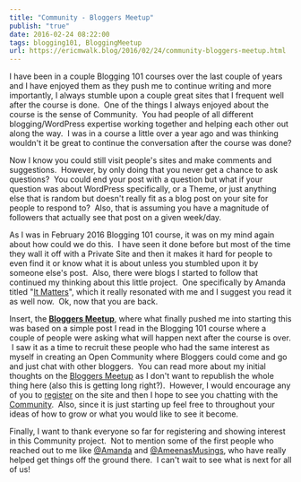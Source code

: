 ```yaml
---
title: "Community - Bloggers Meetup"
publish: "true"
date: 2016-02-24 08:22:00
tags: blogging101, BloggingMeetup
url: https://ericmwalk.blog/2016/02/24/community-bloggers-meetup.html
---
```


I have been in a couple Blogging 101 courses over the last couple of years and I have enjoyed them as they push me to continue writing and more importantly, I always stumble upon a couple great sites that I frequent well after the course is done.  One of the things I always enjoyed about the course is the sense of Community.  You had people of all different blogging/WordPress expertise working together and helping each other out along the way.  I was in a course a little over a year ago and was thinking wouldn't it be great to continue the conversation after the course was done?

Now I know you could still visit people's sites and make comments and suggestions.  However, by only doing that you never get a chance to ask questions?  You could end your post with a question but what if your question was about WordPress specifically, or a Theme, or just anything else that is random but doesn't really fit as a blog post on your site for people to respond to?  Also, that is assuming you have a magnitude of followers that actually see that post on a given week/day.

As I was in February 2016 Blogging 101 course, it was on my mind again about how could we do this.  I have seen it done before but most of the time they wall it off with a Private Site and then it makes it hard for people to even find it or know what it is about unless you stumbled upon it by someone else's post.  Also, there were blogs I started to follow that continued my thinking about this little project.  One specifically by Amanda titled "<a href="https://web.archive.org/web/20160302143548/https://theroadtothere.live/2016/02/18/it-matters/">It Matters</a>", which it really resonated with me and I suggest you read it as well now.  Ok, now that you are back.

Insert, the <strong><a href="https://bloggersmeetup.wordpress.com/welcome-to-the-bloggers-meetup">Bloggers Meetup</a></strong>, where what finally pushed me into starting this was based on a simple post I read in the Blogging 101 course where a couple of people were asking what will happen next after the course is over.  I saw it as a time to recruit these people who had the same interest as myself in creating an Open Community where Bloggers could come and go and just chat with other bloggers.  You can read more about my initial thoughts on the <a href="https://bloggersmeetup.wordpress.com/welcome-to-the-bloggers-meetup">Bloggers Meetup</a> as I don't want to republish the whole thing here (also this is getting long right?).  However, I would encourage any of you to <a href="https://bloggersmeetup.wordpress.com/register/">register</a> on the site and then I hope to see you chatting with the <a href="https://bloggersmeetup.wordpress.com/chat/">Community</a>.  Also, since it is just starting up feel free to throughout your ideas of how to grow or what you would like to see it become.

Finally, I want to thank everyone so far for registering and showing interest in this Community project.  Not to mention some of the first people who reached out to me like <a href="https://bloggersmeetup.wordpress.com/author/amandaowen2015/">@Amanda</a> and <a href="https://bloggersmeetup.wordpress.com/author/ameenasmusings/">@AmeenasMusings</a>, who have really helped get things off the ground there.  I can't wait to see what is next for all of us!